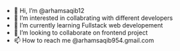 - 👋 Hi, I’m @arhamsaqib12
- 👀 I’m interested in collabrating with different developers
- 🌱 I’m currently learning Fullstack web developement 
- 💞️ I’m looking to collaborate on frontend project 
- 📫 How to reach me @arhamsaqib954.gmail.com

<!---
arhamsaqib12/arhamsaqib12 is a ✨ special ✨ repository because its `README.md` (this file) appears on your GitHub profile.
You can click the Preview link to take a look at your changes.
--->
